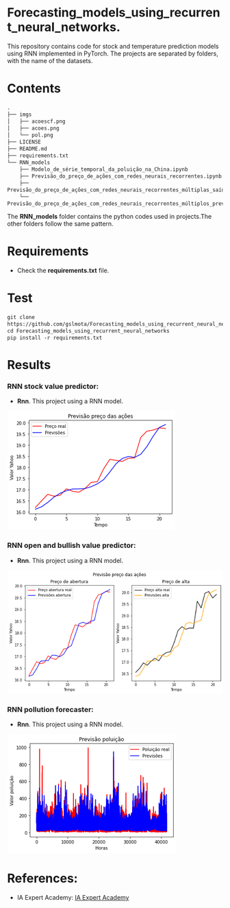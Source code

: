 # Forecasting_models_using_recurrent_neural_networks.
This repository contains code for stock and temperature prediction models using RNN implemented in PyTorch.
The projects are separated by folders, with the name of the datasets.

# Contents
``` shell
.
├── imgs
│   ├── acoescf.png
│   ├── acoes.png
│   └── pol.png
├── LICENSE
├── README.md
├── requirements.txt
└── RNN_models
    ├── Modelo_de_série_temporal_da_poluição_na_China.ipynb
    ├── Previsão_do_preço_de_ações_com_redes_neurais_recorrentes.ipynb
    ├── Previsão_do_preço_de_ações_com_redes_neurais_recorrentes_múltiplas_saídas.ipynb
    └── Previsão_do_preço_de_ações_com_redes_neurais_recorrentes_múltiplos_previsores.ipynb

```
The **RNN_models** folder contains the python codes used in projects.The other folders follow the same pattern.

# Requirements

 * Check the **requirements.txt** file.


# Test

```shell
git clone https://github.com/gslmota/Forecasting_models_using_recurrent_neural_networks.git
cd Forecasting_models_using_recurrent_neural_networks
pip install -r requirements.txt
```


# Results

### **RNN stock value predictor**: 
* **Rnn**. This project using a RNN model.

![!RNN](https://github.com/gslmota/Forecasting_models_using_recurrent_neural_networks/blob/main/imgs/acoes.png)


### **RNN open and bullish value predictor**: 
* **Rnn**. This project using a RNN model.

![!RNN](https://github.com/gslmota/Forecasting_models_using_recurrent_neural_networks/blob/main/imgs/acoescf.png)


### **RNN pollution forecaster**: 
* **Rnn**. This project using a RNN model.

![!RNN](https://github.com/gslmota/Forecasting_models_using_recurrent_neural_networks/blob/main/imgs/pol.png)

# References:
* IA Expert Academy: [IA Expert Academy](https://iaexpert.academy/)

